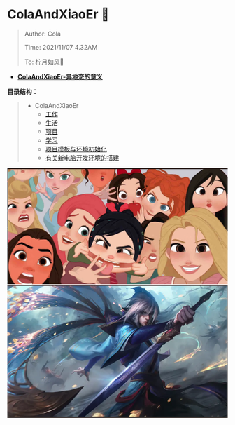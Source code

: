 # ColaAndXiaoEr 💌

> Author: Cola
>
> Time: 2021/11/07 4.32AM
>
> To: 柠月如风🌠

- **[ColaAndXiaoEr-异地恋的意义](https://github.com/1203952894/ColaAndXiaoEr/blob/main/%E7%94%9F%E6%B4%BB/%E7%9F%A5%E4%B9%8E/doc/%E5%BC%82%E5%9C%B0%E6%81%8B%E7%9A%84%E6%84%8F%E4%B9%89%E5%9C%A8%E5%93%AA%E9%87%8C.md)**

**目录结构：**

> - ColaAndXiaoEr
>   - [工作](https://github.com/1203952894/ColaAndXiaoEr/blob/main/%E5%B7%A5%E4%BD%9C/work.md)
>   - [生活](https://github.com/1203952894/ColaAndXiaoEr/blob/main/%E7%94%9F%E6%B4%BB/Home.md)
>   - [项目](https://github.com/1203952894/ColaAndXiaoEr/blob/main/%E9%A1%B9%E7%9B%AE/project.md)
>   - [学习](https://github.com/1203952894/ColaAndXiaoEr/blob/main/%E5%AD%A6%E4%B9%A0/study.md)
>   - [项目模板与环境初始化](https://github.com/1203952894/ColaAndXiaoEr/blob/main/%E5%AD%A6%E4%B9%A0/study.md)
>   - [有关新电脑开发环境的搭建](https://)

![Cola.jpg](https://raw.githubusercontent.com/1203952894/cloudimg/main/20220811121656.png)
![NanDao.jpg](https://raw.githubusercontent.com/1203952894/cloudimg/main/20220811121629.png)
